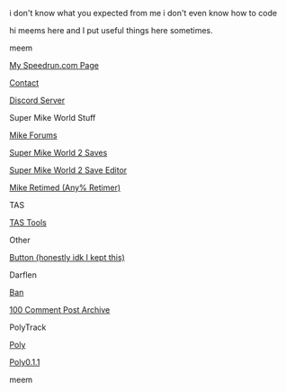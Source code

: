 i don't know what you expected from me i don't even know how to code 

hi meems here and I put useful things here sometimes.

meem

[My Speedrun.com Page](https://www.speedrun.com/users/MaxyMemes)

[Contact](mailto:elaruuian@gmail.com)

[Discord Server](https://discord.gg/pptaPycZTF)


Super Mike World Stuff

[Mike Forums](https://mrmeems27.wixsite.com/mikeforums)

[Super Mike World 2 Saves](/smw2saves.md)

[Super Mike World 2 Save Editor](https://maxymeems.github.io/smw2se.html)

[Mike Retimed (Any% Retimer)](https://maxymeems.github.io/MikeRetimed.html)


TAS

[TAS Tools](/scratchTASTools.md)

Other

[Button (honestly idk I kept this)](https://maxymeems.github.io/button.html)



Darflen

[Ban](/Darfban.mhtml)

[100 Comment Post Archive](https://maxymeems.github.io/100CommentPost.html)

PolyTrack

[Poly](/poly.md)

[Poly0.1.1](/poly0.1.1.md)


meem


